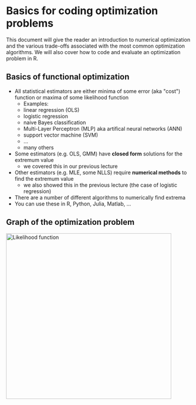 # Basics for coding optimization problems
This document will give the reader an introduction to numerical optimization and the various trade-offs associated with the most common optimization algorithms. We will also cover how to code and evaluate an optimization problem in R.

## Basics of functional optimization

- All statistical estimators are either minima of some error (aka "cost") function or maxima of some likelihood function
    * Examples:
    * linear regression (OLS)
    * logistic regression
    * naive Bayes classification
    * Multi-Layer Perceptron (MLP) aka artifical neural networks (ANN)
    * support vector machine (SVM)
    * ... 
    * many others
- Some estimators (e.g. OLS, GMM) have **closed form** solutions for the extremum value
    * we covered this in our previous lecture
- Other estimators (e.g. MLE, some NLLS) require **numerical methods** to find the extremum value
    * we also showed this in the previous lecture (the case of logistic regression)
- There are a number of different algorithms to numerically find extrema
- You can use these in R, Python, Julia, Matlab, ...

## Graph of the optimization problem

<img width="450" src="http://earlelab.rit.albany.edu/gallery/LogLVOacac.jpg" alt="Likelihood function">


